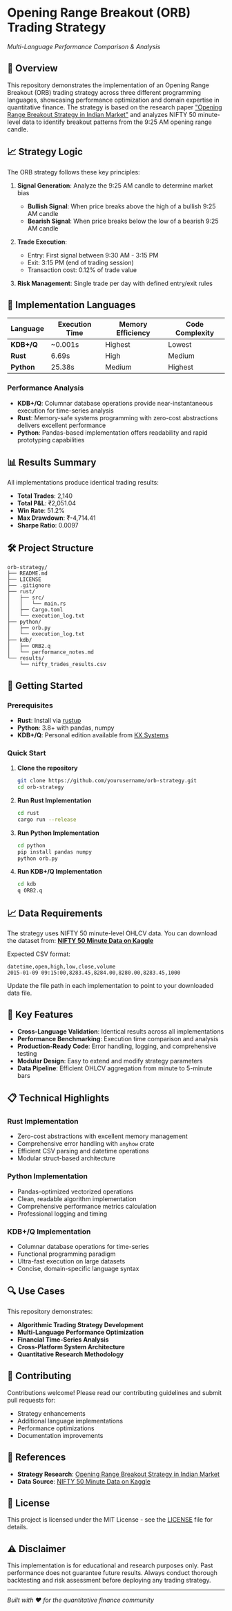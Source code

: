 # Opening Range Breakout (ORB) Trading Strategy
*Multi-Language Performance Comparison & Analysis*

## 🎯 Overview

This repository demonstrates the implementation of an Opening Range Breakout (ORB) trading strategy across three different programming languages, showcasing performance optimization and domain expertise in quantitative finance. The strategy is based on the research paper ["Opening Range Breakout Strategy in Indian Market"](https://papers.ssrn.com/sol3/papers.cfm?abstract_id=4729284) and analyzes NIFTY 50 minute-level data to identify breakout patterns from the 9:25 AM opening range candle.

## 📈 Strategy Logic

The ORB strategy follows these key principles:

1. **Signal Generation**: Analyze the 9:25 AM candle to determine market bias
   - **Bullish Signal**: When price breaks above the high of a bullish 9:25 AM candle
   - **Bearish Signal**: When price breaks below the low of a bearish 9:25 AM candle

2. **Trade Execution**: 
   - Entry: First signal between 9:30 AM - 3:15 PM
   - Exit: 3:15 PM (end of trading session)
   - Transaction cost: 0.12% of trade value

3. **Risk Management**: Single trade per day with defined entry/exit rules

## 🚀 Implementation Languages

| Language | Execution Time | Memory Efficiency | Code Complexity |
|----------|---------------|-------------------|-----------------|
| **KDB+/Q** | ~0.001s | Highest | Lowest |
| **Rust** | 6.69s | High | Medium |
| **Python** | 25.38s | Medium | Highest |

### Performance Analysis

- **KDB+/Q**: Columnar database operations provide near-instantaneous execution for time-series analysis
- **Rust**: Memory-safe systems programming with zero-cost abstractions delivers excellent performance
- **Python**: Pandas-based implementation offers readability and rapid prototyping capabilities

## 📊 Results Summary

All implementations produce identical trading results:
- **Total Trades**: 2,140
- **Total P&L**: ₹2,051.04
- **Win Rate**: 51.2%
- **Max Drawdown**: ₹-4,714.41
- **Sharpe Ratio**: 0.0097

## 🛠️ Project Structure

```
orb-strategy/
├── README.md
├── LICENSE
├── .gitignore
├── rust/
│   ├── src/
│   │   └── main.rs
│   ├── Cargo.toml
│   └── execution_log.txt
├── python/
│   ├── orb.py
│   └── execution_log.txt
├── kdb/
│   ├── ORB2.q
│   └── performance_notes.md
└── results/
    └── nifty_trades_results.csv
```

## 🔧 Getting Started

### Prerequisites
- **Rust**: Install via [rustup](https://rustup.rs/)
- **Python**: 3.8+ with pandas, numpy
- **KDB+/Q**: Personal edition available from [KX Systems](https://kx.com/)

### Quick Start

1. **Clone the repository**
   ```bash
   git clone https://github.com/yourusername/orb-strategy.git
   cd orb-strategy
   ```

2. **Run Rust Implementation**
   ```bash
   cd rust
   cargo run --release
   ```

3. **Run Python Implementation**
   ```bash
   cd python
   pip install pandas numpy
   python orb.py
   ```

4. **Run KDB+/Q Implementation**
   ```bash
   cd kdb
   q ORB2.q
   ```

## 📈 Data Requirements

The strategy uses NIFTY 50 minute-level OHLCV data. You can download the dataset from:
**[NIFTY 50 Minute Data on Kaggle](https://www.kaggle.com/datasets/debashis74017/nifty-50-minute-data)**

Expected CSV format:
```csv
datetime,open,high,low,close,volume
2015-01-09 09:15:00,8283.45,8284.00,8280.00,8283.45,1000
```

Update the file path in each implementation to point to your downloaded data file.

## 🎯 Key Features

- **Cross-Language Validation**: Identical results across all implementations
- **Performance Benchmarking**: Execution time comparison and analysis  
- **Production-Ready Code**: Error handling, logging, and comprehensive testing
- **Modular Design**: Easy to extend and modify strategy parameters
- **Data Pipeline**: Efficient OHLCV aggregation from minute to 5-minute bars

## 📋 Technical Highlights

### Rust Implementation
- Zero-cost abstractions with excellent memory management
- Comprehensive error handling with `anyhow` crate
- Efficient CSV parsing and datetime operations
- Modular struct-based architecture

### Python Implementation  
- Pandas-optimized vectorized operations
- Clean, readable algorithm implementation
- Comprehensive performance metrics calculation
- Professional logging and timing

### KDB+/Q Implementation
- Columnar database operations for time-series
- Functional programming paradigm
- Ultra-fast execution on large datasets
- Concise, domain-specific language syntax

## 🔍 Use Cases

This repository demonstrates:
- **Algorithmic Trading Strategy Development**
- **Multi-Language Performance Optimization**  
- **Financial Time-Series Analysis**
- **Cross-Platform System Architecture**
- **Quantitative Research Methodology**

## 📝 Contributing

Contributions welcome! Please read our contributing guidelines and submit pull requests for:
- Strategy enhancements
- Additional language implementations
- Performance optimizations
- Documentation improvements

## 📄 References

- **Strategy Research**: [Opening Range Breakout Strategy in Indian Market](https://papers.ssrn.com/sol3/papers.cfm?abstract_id=4729284)
- **Data Source**: [NIFTY 50 Minute Data on Kaggle](https://www.kaggle.com/datasets/debashis74017/nifty-50-minute-data)

## 📄 License

This project is licensed under the MIT License - see the [LICENSE](LICENSE) file for details.

## ⚠️ Disclaimer

This implementation is for educational and research purposes only. Past performance does not guarantee future results. Always conduct thorough backtesting and risk assessment before deploying any trading strategy.

---

*Built with ❤️ for the quantitative finance community*
